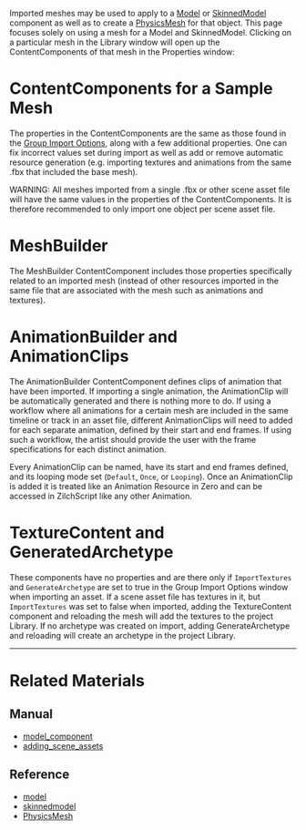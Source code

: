 Imported meshes may be used to apply to a [Model](https://github.com/zeroengineteam/ZeroDocs/blob/master/zero_editor_documentation/zeromanual/graphics/models/model_component.markdown) or [SkinnedModel](https://github.com/zeroengineteam/ZeroDocs/blob/master/zero_editor_documentation/zeromanual/graphics/models/model_component.markdown#skinned-model) component as well as to create a [PhysicsMesh](https://github.com/zeroengineteam/ZeroDocs/blob/master/code_reference/class_reference/PhysicsMesh.markdown) for that object. This page focuses solely on using a mesh for a Model and SkinnedModel. Clicking on a particular mesh in the Library window will open up the ContentComponents of that mesh in the Properties window:

 # ContentComponents for a Sample Mesh

The properties in the ContentComponents are the same as those found in the [Group Import Options](https://github.com/zeroengineteam/ZeroDocs/blob/master/zero_editor_documentation/zeromanual/graphics/adding_assets/adding_scene_assets.markdown#group-import-options), along with a few additional properties. One can fix incorrect values set during import as well as add or remove automatic resource generation (e.g. importing textures and animations from the same .fbx that included the base mesh).

WARNING: All meshes imported from a single .fbx or other scene asset file will have the same values in the properties of the ContentComponents. It is therefore recommended to only import one object per scene asset file.

 # MeshBuilder

The MeshBuilder ContentComponent includes those properties specifically related to an imported mesh (instead of other resources imported in the same file that are associated with the mesh such as animations and textures).

 # AnimationBuilder and AnimationClips

The AnimationBuilder ContentComponent defines clips of animation that have been imported. If importing a single animation, the AnimationClip will be automatically generated and there is nothing more to do. If using a workflow where all animations for a certain mesh are included in the same timeline or track in an asset file, different AnimationClips will need to added for each separate animation, defined by their start and end frames. If using such a workflow, the artist should provide the user with the frame specifications for each distinct animation.

Every AnimationClip can be named, have its start and end frames defined, and its looping mode set (`Default`, `Once`, or `Looping`). Once an AnimationClip is added it is treated like an Animation Resource in Zero and can be accessed in ZilchScript like any other Animation.

 # TextureContent and GeneratedArchetype

These components have no properties and are there only if `ImportTextures` and `GenerateArchetype` are set to true in the Group Import Options window when importing an asset. If a scene asset file has textures in it, but `ImportTextures` was set to false when imported, adding the TextureContent component and reloading the mesh will add the textures to the project Library. If no archetype was created on import, adding GenerateArchetype and reloading will create an archetype in the project Library.

---

 # Related Materials

 ## Manual
- [model_component](https://github.com/zeroengineteam/ZeroDocs/blob/master/zero_editor_documentation/zeromanual/graphics/models/model_component.markdown)
- [adding_scene_assets](https://github.com/zeroengineteam/ZeroDocs/blob/master/zero_editor_documentation/zeromanual/graphics/adding_assets/adding_scene_assets.markdown)

 ## Reference
- [model](https://github.com/zeroengineteam/ZeroDocs/blob/master/code_reference/class_reference/model.markdown)
- [skinnedmodel](https://github.com/zeroengineteam/ZeroDocs/blob/master/code_reference/class_reference/skinnedmodel.markdown)
- [PhysicsMesh](https://github.com/zeroengineteam/ZeroDocs/blob/master/code_reference/class_reference/PhysicsMesh.markdown) 

 